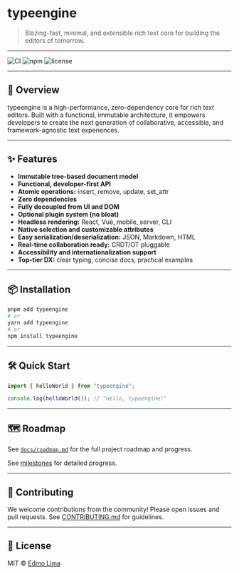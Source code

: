 # typeengine

> Blazing-fast, minimal, and extensible rich text core for building the editors of tomorrow.

---

![CI](https://img.shields.io/github/actions/workflow/status/edmolima/typeengine/ci.yml?branch=main&label=CI)
![npm](https://img.shields.io/npm/v/typeengine?color=blue)
![license](https://img.shields.io/github/license/edmolima/typeengine)

---

## 🚀 Overview

typeengine is a high-performance, zero-dependency core for rich text editors. Built with a functional, immutable architecture, it empowers developers to create the next generation of collaborative, accessible, and framework-agnostic text experiences.

---

## ✨ Features
- **Immutable tree-based document model**
- **Functional, developer-first API**
- **Atomic operations:** insert, remove, update, set_attr
- **Zero dependencies**
- **Fully decoupled from UI and DOM**
- **Optional plugin system (no bloat)**
- **Headless rendering:** React, Vue, mobile, server, CLI
- **Native selection and customizable attributes**
- **Easy serialization/deserialization:** JSON, Markdown, HTML
- **Real-time collaboration ready:** CRDT/OT pluggable
- **Accessibility and internationalization support**
- **Top-tier DX:** clear typing, concise docs, practical examples

---

## 📦 Installation

```sh
pnpm add typeengine
# or
yarn add typeengine
# or
npm install typeengine
```

---

## 🛠️ Quick Start

```ts
import { helloWorld } from "typeengine";

console.log(helloWorld()); // "Hello, typeengine!"
```

---

## 🗺️ Roadmap

See [`docs/roadmap.md`](./docs/roadmap.md) for the full project roadmap and progress.

See [milestones](https://github.com/edmolima/typeengine/milestones) for detailed progress.

---

## 🤝 Contributing

We welcome contributions from the community! Please open issues and pull requests. See [CONTRIBUTING.md](CONTRIBUTING.md) for guidelines.

---

## 📄 License

MIT © [Edmo Lima](https://github.com/edmolima)

